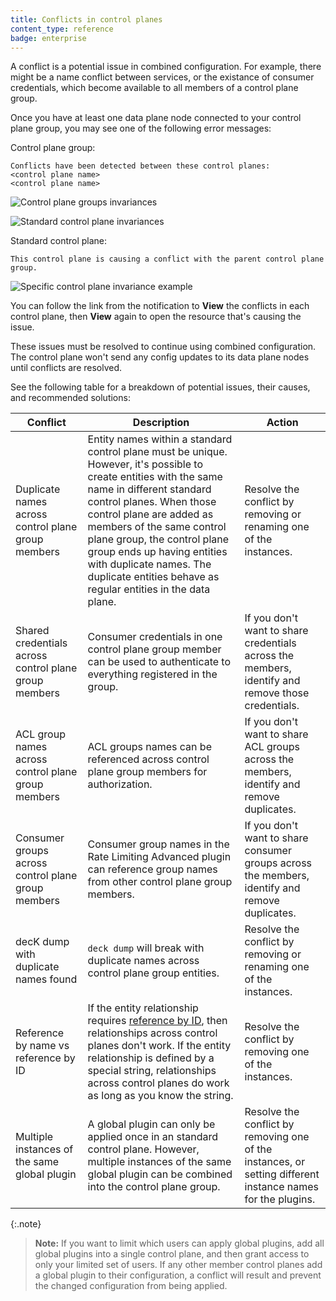 ```yaml
---
title: Conflicts in control planes
content_type: reference
badge: enterprise
---
```


A conflict is a potential issue in combined configuration. 
For example, there might be a name conflict between services, or the existance of consumer credentials, 
which become available to all members of a control plane group.

Once you have at least one data plane node connected to your control plane group, 
you may see one of the following error messages:

Control plane group:

```
Conflicts have been detected between these control planes: 
<control plane name>
<control plane name>
```

![Control plane groups invariances](/assets/images/docs/konnect/konnect-invariances-composite.png)

![Standard control plane invariances](/assets/images/docs/konnect/konnect-invariances-members.png)


Standard control plane:
```
This control plane is causing a conflict with the parent control plane group.
```

![Specific control plane invariance example](/assets/images/docs/konnect/konnect-invariances-child.png)

You can follow the link from the notification to **View** the conflicts in each control plane, 
then **View** again to open the resource that's causing the issue.

These issues must be resolved to continue using combined configuration. 
The control plane won't send any config updates to its data plane nodes until conflicts are resolved.

See the following table for a breakdown of potential issues, their causes, and recommended solutions:

Conflict | Description | Action
-----------|-------------|--------
Duplicate names across control plane group members | Entity names within a standard control plane must be unique. However, it's possible to create entities with the same name in different standard control planes. When those control plane are added as members of the same control plane group, the control plane group ends up having entities with duplicate names. The duplicate entities behave as regular entities in the data plane. | Resolve the conflict by removing or renaming one of the instances.
Shared credentials across control plane group members | Consumer credentials in one control plane group member can be used to authenticate to everything registered in the group.| If you don't want to share credentials across the members, identify and remove those credentials.
ACL group names across control plane group members | ACL groups names can be referenced across control plane group members for authorization. | If you don't want to share ACL groups across the members, identify and remove duplicates.
Consumer groups across control plane group members | Consumer group names in the Rate Limiting Advanced plugin can reference group names from other control plane group members.| If you don't want to share consumer groups across the members, identify and remove duplicates.
decK dump with duplicate names found | `deck dump` will break with duplicate names across control plane group entities. | Resolve the conflict by removing or renaming one of the instances.
Reference by name vs reference by ID | If the entity relationship requires [reference by ID](/konnect/gateway-manager/control-plane-groups/#configuring-core-entities), then relationships across control planes don't work. If the entity relationship is defined by a special string, relationships across control planes do work as long as you know the string. | Resolve the conflict by removing one of the instances.
Multiple instances of the same global plugin | A global plugin can only be applied once in an standard control plane. However, multiple instances of the same global plugin can be combined into the control plane group. | Resolve the conflict by removing one of the instances, or setting different instance names for the plugins.

{:.note}
> **Note:** If you want to limit which users can apply global plugins, add all global plugins into a single control plane, and then grant access to only your limited set of users. If any other member control planes add a global plugin to their configuration, a conflict will result and prevent the changed configuration from being applied.
